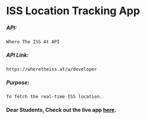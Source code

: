 # ISS Location Tracking App

##### API:
    Where The ISS At API

##### API Link:
    https://wheretheiss.at/w/developer

##### Purpose:
    To fetch the real-time ISS location.

#### Dear Students, Check out the live app [here](https://kdeepika-brs.github.io/Locate-ISS/).
